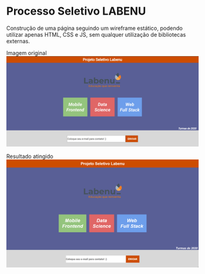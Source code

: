 # Processo Seletivo LABENU

Construção de uma página seguindo um wireframe estático, podendo utilizar apenas
HTML, CSS e JS, sem qualquer utilização de bibliotecas externas.

Imagem original ![](references/wireframe.png)

Resultado atingido ![](page.png)
